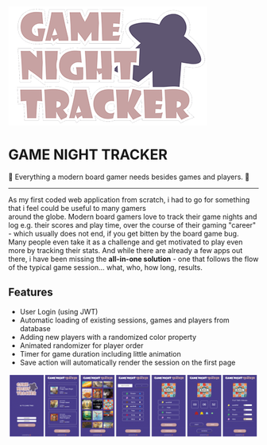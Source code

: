 ![](images/gnt_logo_klein.png)

# GAME NIGHT TRACKER

&#127922; Everything a modern board gamer needs besides games and players. &#x1f3b2;

---

As my first coded web application from scratch, i had to go for something that i feel could be useful to many gamers  
around the globe. Modern board gamers love to track their game nights and log e.g. their scores and play time, over the
course of their gaming "career" - which usually does not end, if you get bitten by the board game bug. Many people even
take it as a challenge and get motivated to play even more by tracking their stats. And while there are already a few
apps out there, i have been missing the **all-in-one solution** - one that follows the flow of the typical game
session... what, who, how long, results.

## Features

- User Login (using JWT)
- Automatic loading of existing sessions, games and players from database
- Adding new players with a randomized color property
- Animated randomizer for player order
- Timer for game duration including little animation
- Save action will automatically render the session on the first page

![](images/gnt.png)

